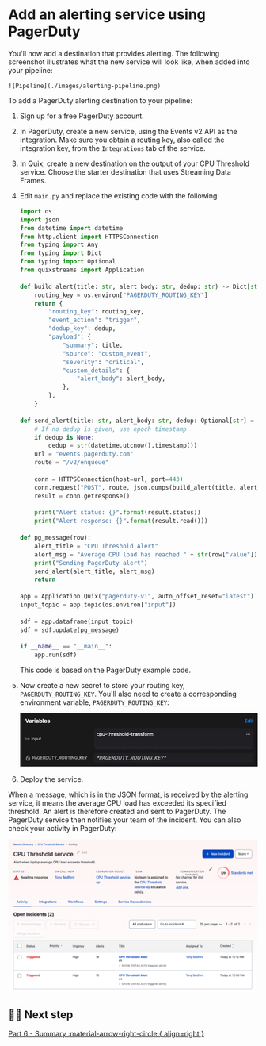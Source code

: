 # Add an alerting service using PagerDuty

You'll now add a destination that provides alerting. The following screenshot illustrates what the new service will look like, when added into your pipeline:

    ![Pipeline](./images/alerting-pipeline.png)

To add a PagerDuty alerting destination to your pipeline:

1. Sign up for a free PagerDuty account.

2. In PagerDuty, create a new service, using the Events v2 API as the integration. Make sure you obtain a routing key, also called the integration key, from the `Integrations` tab of the service.

3. In Quix, create a new destination on the output of your CPU Threshold service. Choose the starter destination that uses Streaming Data Frames. 

4. Edit `main.py` and replace the existing code with the following:

    ``` python
    import os
    import json
    from datetime import datetime
    from http.client import HTTPSConnection
    from typing import Any
    from typing import Dict
    from typing import Optional
    from quixstreams import Application
    
    def build_alert(title: str, alert_body: str, dedup: str) -> Dict[str, Any]:
        routing_key = os.environ["PAGERDUTY_ROUTING_KEY"]
        return {
            "routing_key": routing_key,
            "event_action": "trigger",
            "dedup_key": dedup,
            "payload": {
                "summary": title,
                "source": "custom_event",
                "severity": "critical",
                "custom_details": {
                    "alert_body": alert_body,
                },
            },
        }

    def send_alert(title: str, alert_body: str, dedup: Optional[str] = None) -> None:
        # If no dedup is given, use epoch timestamp
        if dedup is None:
            dedup = str(datetime.utcnow().timestamp())
        url = "events.pagerduty.com"
        route = "/v2/enqueue"

        conn = HTTPSConnection(host=url, port=443)
        conn.request("POST", route, json.dumps(build_alert(title, alert_body, dedup)))
        result = conn.getresponse()

        print("Alert status: {}".format(result.status))
        print("Alert response: {}".format(result.read()))

    def pg_message(row):
        alert_title = "CPU Threshold Alert"
        alert_msg = "Average CPU load has reached " + str(row["value"]) + " %"
        print("Sending PagerDuty alert")
        send_alert(alert_title, alert_msg)    
        return

    app = Application.Quix("pagerduty-v1", auto_offset_reset="latest")
    input_topic = app.topic(os.environ["input"])

    sdf = app.dataframe(input_topic)
    sdf = sdf.update(pg_message)

    if __name__ == "__main__":
        app.run(sdf)
    ```

    This code is based on the PagerDuty example code.

5. Now create a new secret to store your routing key, `PAGERDUTY_ROUTING_KEY`. You'll also need to create a corresponding environment variable, `PAGERDUTY_ROUTING_KEY`:

    ![Environment variables](./images/alerting-pipeline-variables.png)

6. Deploy the service.

When a message, which is in the JSON format, is received by the alerting service, it means the average CPU load has exceeded its specified threshold. An alert is therefore created and sent to PagerDuty. The PagerDuty service then notifies your team of the incident. You can also check your activity in PagerDuty:

![PagerDuty activity](./images/pager-duty-activity.png)

## 🏃‍♀️ Next step

[Part 6 - Summary :material-arrow-right-circle:{ align=right }](./summary.md)
